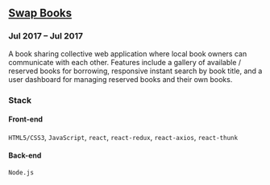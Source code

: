 ## [Swap Books](http://swapbooks.online)
### Jul 2017 – Jul 2017
A book sharing collective web application where local book owners can communicate with each other. Features include a gallery of available / reserved books for borrowing, responsive instant search by book title, and a user dashboard for managing reserved books and their own books.

### Stack
#### Front-end
`HTML5/CSS3`, `JavaScript`, `react`, `react-redux`, `react-axios`, `react-thunk`
#### Back-end
`Node.js`
